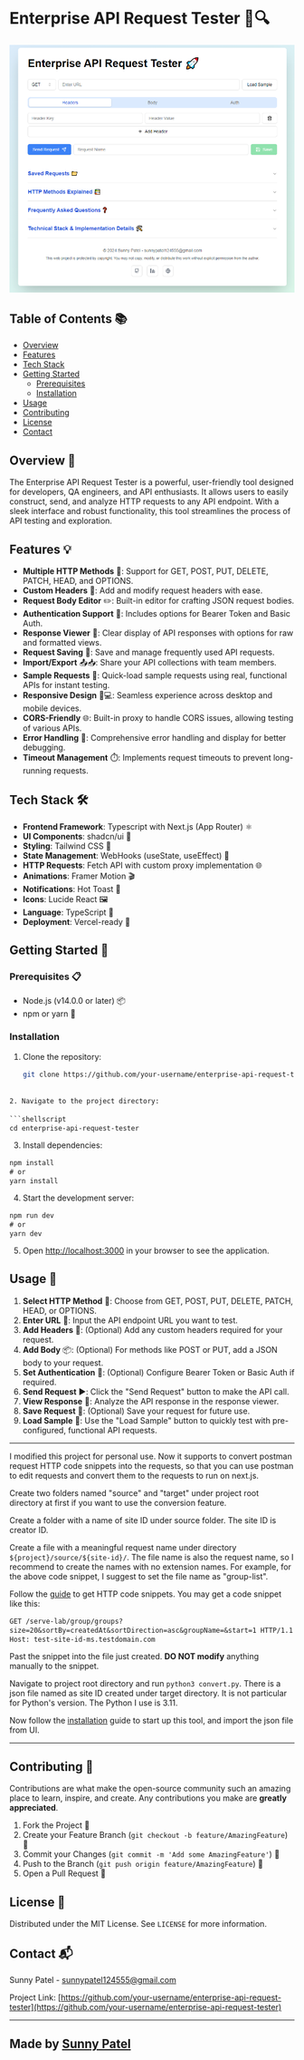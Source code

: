 # Enterprise API Request Tester 🚀🔍

![Enterprise API Request Tester](finished_ui.PNG)

## Table of Contents 📚
- [Overview](#overview)
- [Features](#features)
- [Tech Stack](#tech-stack)
- [Getting Started](#getting-started)
  - [Prerequisites](#prerequisites)
  - [Installation](#installation)
- [Usage](#usage)
- [Contributing](#contributing)
- [License](#license)
- [Contact](#contact)

## Overview 🌟

The Enterprise API Request Tester is a powerful, user-friendly tool designed for developers, QA engineers, and API enthusiasts. It allows users to easily construct, send, and analyze HTTP requests to any API endpoint. With a sleek interface and robust functionality, this tool streamlines the process of API testing and exploration.

## Features 💡

- **Multiple HTTP Methods** 🔄: Support for GET, POST, PUT, DELETE, PATCH, HEAD, and OPTIONS.
- **Custom Headers** 📝: Add and modify request headers with ease.
- **Request Body Editor** ✏️: Built-in editor for crafting JSON request bodies.
- **Authentication Support** 🔐: Includes options for Bearer Token and Basic Auth.
- **Response Viewer** 👀: Clear display of API responses with options for raw and formatted views.
- **Request Saving** 💾: Save and manage frequently used API requests.
- **Import/Export** 📤📥: Share your API collections with team members.
- **Sample Requests** 🧪: Quick-load sample requests using real, functional APIs for instant testing.
- **Responsive Design** 📱💻: Seamless experience across desktop and mobile devices.
- **CORS-Friendly** 🌐: Built-in proxy to handle CORS issues, allowing testing of various APIs.
- **Error Handling** 🐛: Comprehensive error handling and display for better debugging.
- **Timeout Management** ⏱️: Implements request timeouts to prevent long-running requests.

## Tech Stack 🛠️

- **Frontend Framework**: Typescript with Next.js (App Router) ⚛️
- **UI Components**: shadcn/ui 🎨
- **Styling**: Tailwind CSS 💅
- **State Management**: WebHooks (useState, useEffect) 🎣
- **HTTP Requests**: Fetch API with custom proxy implementation 🌐
- **Animations**: Framer Motion 🎬
- **Notifications**: Hot Toast 🍞
- **Icons**: Lucide React 🖼️
- **Language**: TypeScript 📘
- **Deployment**: Vercel-ready 🚀

## Getting Started 🏁

### Prerequisites 📋

- Node.js (v14.0.0 or later) 📦
- npm or yarn 🧶

### Installation

1. Clone the repository:
   ```bash
   git clone https://github.com/your-username/enterprise-api-request-tester.git
```

2. Navigate to the project directory:

```shellscript
cd enterprise-api-request-tester
```


3. Install dependencies:

```shellscript
npm install
# or
yarn install
```


4. Start the development server:

```shellscript
npm run dev
# or
yarn dev
```


5. Open [http://localhost:3000](http://localhost:3000) in your browser to see the application.


## Usage 🚀

1. **Select HTTP Method** 🔄: Choose from GET, POST, PUT, DELETE, PATCH, HEAD, or OPTIONS.
2. **Enter URL** 🔗: Input the API endpoint URL you want to test.
3. **Add Headers** 📝: (Optional) Add any custom headers required for your request.
4. **Add Body** 📦: (Optional) For methods like POST or PUT, add a JSON body to your request.
5. **Set Authentication** 🔐: (Optional) Configure Bearer Token or Basic Auth if required.
6. **Send Request** ▶️: Click the "Send Request" button to make the API call.
7. **View Response** 👀: Analyze the API response in the response viewer.
8. **Save Request** 💾: (Optional) Save your request for future use.
9. **Load Sample** 🧪: Use the "Load Sample" button to quickly test with pre-configured, functional API requests.

---
I modified this project for personal use. Now it supports to convert postman request HTTP code snippets into the requests, so that you can use postman to edit requests and convert them to the requests to run on next.js.

Create two folders named "source" and "target" under project root directory at first if you want to use the conversion feature.

Create a folder with a name of site ID under source folder. The site ID is creator ID.

Create a file with a meaningful request name under directory `${project}/source/${site-id}/`. The file name is also the request name, so I recommend to create the names with no extension names. For example, for the above code snippet, I suggest to set the file name as "group-list".

Follow the [guide](https://learning.postman.com/docs/sending-requests/create-requests/generate-code-snippets/) to get HTTP code snippets. You may get a code snippet like this:
```
GET /serve-lab/group/groups?size=20&sortBy=createdAt&sortDirection=asc&groupName=&start=1 HTTP/1.1
Host: test-site-id-ms.testdomain.com
```

Past the snippet into the file just created. **DO NOT modify** anything manually to the snippet.

Navigate to project root directory and run `python3 convert.py`. There is a json file named as site ID created under target directory. It is not particular for Python's version. The Python I use is 3.11.

Now follow the [installation](#installation) guide to start up this tool, and import the json file from UI.

---
## Contributing 🤝

Contributions are what make the open-source community such an amazing place to learn, inspire, and create. Any contributions you make are **greatly appreciated**.

1. Fork the Project 🍴
2. Create your Feature Branch (`git checkout -b feature/AmazingFeature`) 🌿
3. Commit your Changes (`git commit -m 'Add some AmazingFeature'`) 💬
4. Push to the Branch (`git push origin feature/AmazingFeature`) 🚀
5. Open a Pull Request 🎉

## License 📄

Distributed under the MIT License. See `LICENSE` for more information.

## Contact 📬

Sunny Patel - [sunnypatel124555@gmail.com](mailto:sunnypatel124555@gmail.com)

Project Link: [https://github.com/your-username/enterprise-api-request-tester](https://github.com/your-username/enterprise-api-request-tester)

---

Made by [Sunny Patel](https://www.sunnypatel.net/)
---

